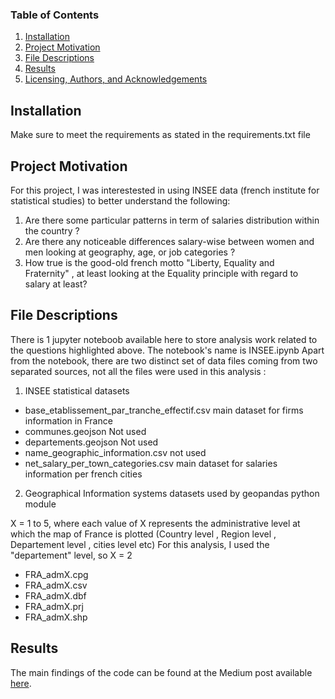 
### Table of Contents

1. [Installation](#installation)
2. [Project Motivation](#motivation)
3. [File Descriptions](#files)
4. [Results](#results)
5. [Licensing, Authors, and Acknowledgements](#licensing)

## Installation <a name="installation"></a>

Make sure to meet the requirements as stated in the requirements.txt file

## Project Motivation<a name="motivation"></a>

For this project, I was interestested in using INSEE data (french institute for statistical studies) to better understand the following:

1. Are there some particular patterns in term of salaries distribution within the country ?
2. Are there any noticeable differences salary-wise between women and men looking at geography, age, or job categories ?
3. How true is the good-old french motto "Liberty, Equality and Fraternity" , at least looking at the Equality principle with regard to salary at least?

## File Descriptions <a name="files"></a>

There is 1 jupyter noteboob available here to store analysis work related to the questions highlighted above. The notebook's name is INSEE.ipynb
Apart from the notebook, there are two distinct set of data files coming from two separated sources, not all the files were used in this analysis :

1) INSEE statistical datasets

- base_etablissement_par_tranche_effectif.csv	main dataset for firms information in France
- communes.geojson	Not used
- departements.geojson	Not used
- name_geographic_information.csv	not used
- net_salary_per_town_categories.csv	main dataset for salaries information per french cities

2) Geographical Information systems datasets used by geopandas python module

X = 1 to 5, where each value of X represents the administrative level at which the map of France is plotted (Country level , Region level , Departement level , cities level etc)
For this analysis, I used the "departement" level, so X = 2

- FRA_admX.cpg	
- FRA_admX.csv	
- FRA_admX.dbf	
- FRA_admX.prj	
- FRA_admX.shp

## Results<a name="results"></a>

The main findings of the code can be found at the Medium post available [here](https://medium.com/@andre.dourson/an-analysis-on-french-salaries-liberty-in-equality-fraternity-ca2132a6e549).


